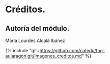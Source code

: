 # Créditos.

## Autoría del módulo.

María Lourdes Alcalá Ibáñez

{% include "git+https://github.com/catedu/faq-aularagon.git/imagenes_creditos.md" %}
